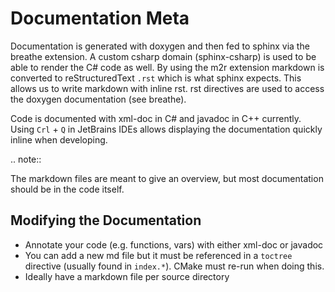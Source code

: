 # Documentation Meta

Documentation is generated with doxygen and then fed to sphinx via the breathe extension. A custom csharp domain (sphinx-csharp) is used to be able to render the C# code as well. By using the m2r extension markdown is converted to reStructuredText `.rst` which is what sphinx expects. This allows us to write markdown with inline rst. rst directives are used to access the doxygen documentation (see breathe).

Code is documented with xml-doc in C# and javadoc in C++ currently. Using `Crl` + `Q` in JetBrains IDEs allows displaying the documentation quickly inline when developing.

.. note::

   The markdown files are meant to give an overview, but most documentation should be in the code itself.

## Modifying the Documentation

- Annotate your code (e.g. functions, vars) with either xml-doc or javadoc
- You can add a new md file but it must be referenced in a `toctree` directive (usually found in `index.*`). CMake must re-run when doing this.
- Ideally have a markdown file per source directory